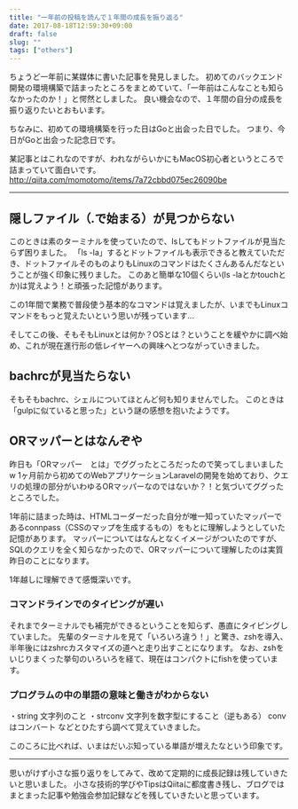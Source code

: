 ```yaml
---
title: "一年前の投稿を読んで１年間の成長を振り返る"
date: 2017-08-18T12:59:30+09:00
draft: false
slug: ""
tags: ["others"]
---
```


ちょうど一年前に某媒体に書いた記事を発見しました。
初めてのバックエンド開発の環境構築で詰まったところをまとめていて、「一年前はこんなことも知らなかったのか！」と愕然としました。
良い機会なので、１年間の自分の成長を振り返りたいとおもいます。

ちなみに、初めての環境構築を行った日はGoと出会った日でした。 つまり、今日がGoと出会った記念日です。

某記事とはこれなのですが、われながらいかにもMacOS初心者というところで詰まっていて面白いです。
http://qiita.com/momotomo/items/7a72cbbd075ec26090be

***

## 隠しファイル（.で始まる）が見つからない
このときは素のターミナルを使っていたので、lsしてもドットファイルが見当たらず困りました。
「ls -la」するとドットファイルも表示できると教えていただき、ドットファイルそのものよりもLinuxのコマンドはたくさんあるんだなということが強く印象に残りました。
このあと簡単な10個くらい(ls -laとかtouchとか)は覚えよう！と頑張った記憶があります。

この1年間で業務で普段使う基本的なコマンドは覚えましたが、いまでもLinuxコマンドをもっと覚えたいという思いが残っています…

そしてこの後、そもそもLinuxとは何か？OSとは？ということを緩やかに調べ始め、これが現在進行形の低レイヤーへの興味へとつながっていきました。

## bachrcが見当たらない
そもそもbachrc、シェルについてほとんど何も知りませんでした。
このときは「gulpに似ていると思った」という謎の感想を抱いたようです。

## ORマッパーとはなんぞや
昨日も「ORマッパー　とは」でググったところだったので笑ってしまいましたw
1ヶ月前から初めてのWebアプリケーションLaravelの開発を始めており、クエリの処理の部分がいわゆるORマッパーなのではないか？！と気づいてググったところでした。

1年前に詰まった時は、HTMLコーダーだった自分が唯一知っていたマッパーであるconnpass（CSSのマップを生成するもの）をもとに理解しようとしていた記憶があります。
マッパーについてはなんとなくイメージがついたのですが、SQLのクエリを全く知らなかったので、ORマッパーについて理解したのは実質昨日のことになります。

1年越しに理解できて感慨深いです。

### コマンドラインでのタイピングが遅い
それまでターミナルでも補完ができるということを知らず、愚直にタイピングしていました。
先輩のターミナルを見て「いろいろ違う！」と驚き、zshを導入、半年後にはzshrcカスタマイズの道へと走り出すことになります。
なお、zshをいじりまくった挙句のいろいろを経て、現在はコンパクトにfishを使っています。

### プログラムの中の単語の意味と働きがわからない
・string 文字列のこと
・strconv 文字列を数字型にすること（逆もある） convはコンバート
などとひたすら調べて覚えていきました。

このころに比べれば、いまはだいぶ知っている単語が増えたなという印象です。

***

思いがけず小さな振り返りをしてみて、改めて定期的に成長記録は残していきたいと思いました。
小さな技術的学びやTipsはQiitaに都度書き残し、ブログではまとまった記事や勉強会参加記録などを残していきたいと思っています。
